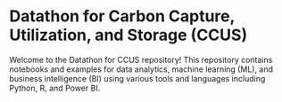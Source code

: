 # Datathon for Carbon Capture, Utilization, and Storage (CCUS)

Welcome to the Datathon for CCUS repository! This repository contains notebooks and examples for data analytics, machine learning (ML), and business intelligence (BI) using various tools and languages including Python, R, and Power BI.

